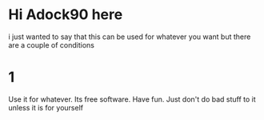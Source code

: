 # Hi Adock90 here

i just wanted to say that this can be used for whatever you want but there are a couple of conditions
# 1
Use it for whatever. Its free software. Have fun. Just don't do bad stuff to it unless it is for yourself

